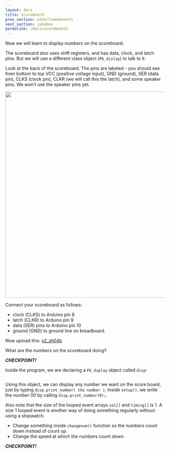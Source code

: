 ```yaml
---
layout: docs
title: Scoreboard
prev_section: othertimedevents
next_section: jukebox
permalink: /docs/scoreboard/
---
```


Now we will learn to display numbers on the scoreboard. 

The scoreboard also uses shift registers, and has data, clock, and
latch pins. But we will use a different class object (```Pb_dislay```) to talk to it.

Look at the back of the scoreboard. The pins are labeled - you should see from bottom to top VCC (positive voltage input), GND (ground), SER (data pin), CLKS (clock pin), CLKR (we will call this the latch), and some speaker pins. We won't use the speaker pins yet.


<img src="{{ site.baseurl }}/img/scoreboard-back.jpg" style="width: 650px"/>


Connect your scoreboard as follows:

- clock (CLKS) to Arduino pin 8
- latch (CLKR) to Arduino pin 9
- data (SER) pins to Arduino pin 10
- ground (GND) to ground line on breadboard.

Now upload this: <a href="{{ site.baseurl }}/sketches/s2_sh04b.txt">s2_sh04b</a>


What are the numbers on the scoreboard doing?

**_CHECKPOINT!_**

Inside the program, we are declaring a ```Pb_dsplay``` object called ```disp```:

```Pb_display disp(datapin2, clkpin2, latchpin2);
```

Using this object, we can display any number we want on the score
board, just by typing ```disp.print_number( the number )```. Inside
```setup()```, we write the number 00 by calling
```disp.print_number(0);```.

Also note that the size of the looped event arrays ```val[]``` and
```timing[]``` is 1. A size 1 looped event is another way of doing
something regularly without using a stopwatch.

- Change something inside ```changenum()``` function so the numbers count down instead of count up.
- Change the speed at which the numbers count down.

**_CHECKPOINT!_**


